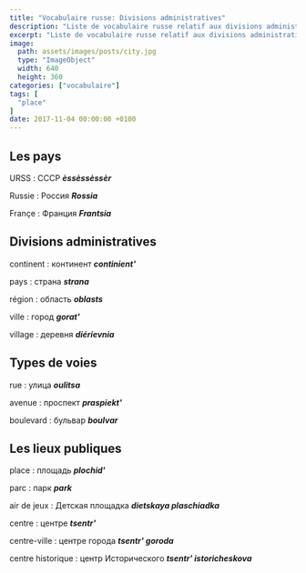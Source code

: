 ```yaml
---
title: "Vocabulaire russe: Divisions administratives"
description: "Liste de vocabulaire russe relatif aux divisions administratives et lieux publiques."
excerpt: "Liste de vocabulaire russe relatif aux divisions administratives et lieux publiques."
image:
  path: assets/images/posts/city.jpg
  type: "ImageObject"
  width: 640
  height: 360
categories: ["vocabulaire"]
tags: [
  "place"
]
date: 2017-11-04 00:00:00 +0100
---
```


## Les pays

URSS
: СССР
*__èssèssèssèr__*

Russie
: Россия
*__Rossia__*

Françe
: Франция
*__Frantsia__*


## Divisions administratives

continent
: континент
*__continient'__*

pays
: страна
*__strana__*

région
: область
*__oblasts__*

ville
: город
*__gorat'__*

village
: деревня
*__diérievnia__*


## Types de voies

rue
: улица
*__oulitsa__*

avenue
: проспект
*__praspiekt'__*

boulevard
: бульвар
*__boulvar__*


## Les lieux publiques

place
: площадь
*__plochid'__*

parc
: парк
*__park__*

air de jeux
: Детская площадка
*__dietskaya plaschiadka__*

centre
: центре
*__tsentr'__*

centre-ville
: центре города
*__tsentr' goroda__*

centre historique
: центр Исторического
*__tsentr' istoricheskova__*
